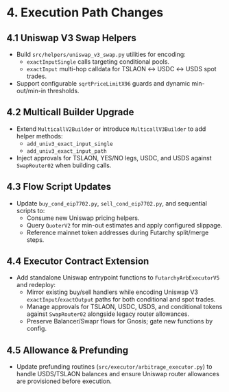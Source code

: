 # 4. Execution Path Changes

## 4.1 Uniswap V3 Swap Helpers
- Build `src/helpers/uniswap_v3_swap.py` utilities for encoding:
  - `exactInputSingle` calls targeting conditional pools.
  - `exactInput` multi-hop calldata for TSLAON ↔ USDC ↔ USDS spot trades.
- Support configurable `sqrtPriceLimitX96` guards and dynamic min-out/min-in thresholds.

## 4.2 Multicall Builder Upgrade
- Extend `MulticallV2Builder` or introduce `MulticallV3Builder` to add helper methods:
  - `add_univ3_exact_input_single`
  - `add_univ3_exact_input_path`
- Inject approvals for TSLAON, YES/NO legs, USDC, and USDS against `SwapRouter02` when building calls.

## 4.3 Flow Script Updates
- Update `buy_cond_eip7702.py`, `sell_cond_eip7702.py`, and sequential scripts to:
  - Consume new Uniswap pricing helpers.
  - Query `QuoterV2` for min-out estimates and apply configured slippage.
  - Reference mainnet token addresses during Futarchy split/merge steps.

## 4.4 Executor Contract Extension
- Add standalone Uniswap entrypoint functions to `FutarchyArbExecutorV5` and redeploy:
  - Mirror existing buy/sell handlers while encoding Uniswap V3 `exactInput`/`exactOutput` paths for both conditional and spot trades.
  - Manage approvals for TSLAON, USDC, USDS, and conditional tokens against `SwapRouter02` alongside legacy router allowances.
  - Preserve Balancer/Swapr flows for Gnosis; gate new functions by config.

## 4.5 Allowance & Prefunding
- Update prefunding routines (`src/executor/arbitrage_executor.py`) to handle USDS/TSLAON balances and ensure Uniswap router allowances are provisioned before execution.
